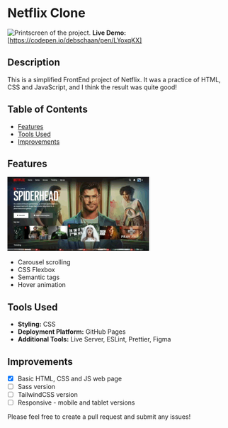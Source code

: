 # Netflix Clone

![Printscreen of the project.](/assets/img/PrintScreenNetflix.png)
**Live Demo:** [https://codepen.io/debschaan/pen/LYoxqKX]

## Description

This is a simplified FrontEnd project of Netflix. It was a practice of HTML, CSS and JavaScript, and I think the result was quite good!

## Table of Contents

- [Features](#features)
- [Tools Used](#tools-used)
- [Improvements](#improvements)

## Features

![Walkthrough of the Netflix Project.](/assets/gif/Jun-03-2024%2018-23-46.gif "Walkthrough of the Netflix Project.")

- Carousel scrolling
- CSS Flexbox
- Semantic tags
- Hover animation

## Tools Used

- **Styling:** CSS
- **Deployment Platform:** GitHub Pages
- **Additional Tools:** Live Server, ESLint, Prettier, Figma

## Improvements

- [x] Basic HTML, CSS and JS web page
- [ ] Sass version
- [ ] TailwindCSS version
- [ ] Responsive - mobile and tablet versions

Please feel free to create a pull request and submit any issues!
